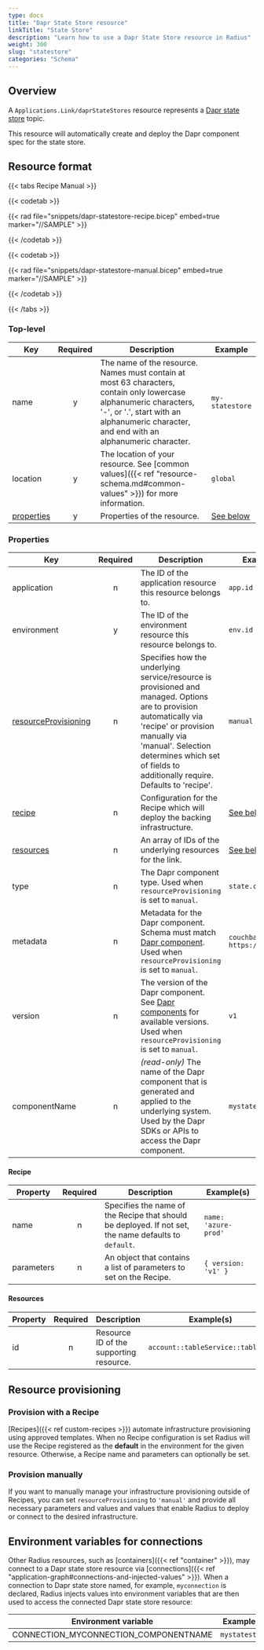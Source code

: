 ```yaml
---
type: docs
title: "Dapr State Store resource"
linkTitle: "State Store"
description: "Learn how to use a Dapr State Store resource in Radius"
weight: 300
slug: "statestore"
categories: "Schema"
---
```


## Overview

A `Applications.Link/daprStateStores` resource represents a [Dapr state store](https://docs.dapr.io/developing-applications/building-blocks/state-management/) topic.

This resource will automatically create and deploy the Dapr component spec for the state store.

## Resource format

{{< tabs Recipe Manual >}}

{{< codetab >}}

{{< rad file="snippets/dapr-statestore-recipe.bicep" embed=true marker="//SAMPLE" >}}

{{< /codetab >}}

{{< codetab >}}

{{< rad file="snippets/dapr-statestore-manual.bicep" embed=true marker="//SAMPLE" >}}

{{< /codetab >}}

{{< /tabs >}}

### Top-level

| Key  | Required | Description | Example |
|------|:--------:|-------------|---------|
| name | y | The name of the resource. Names must contain at most 63 characters, contain only lowercase alphanumeric characters, '-', or '.', start with an alphanumeric character, and end with an alphanumeric character. | `my-statestore` |
| location | y | The location of your resource. See [common values]({{< ref "resource-schema.md#common-values" >}}) for more information. | `global`
| [properties](#properties) | y | Properties of the resource. | [See below](#properties)

### Properties

| Key  | Required | Description | Example |
|------|:--------:|-------------|---------|
| application | n | The ID of the application resource this resource belongs to. | `app.id`
| environment | y | The ID of the environment resource this resource belongs to. | `env.id`
| [resourceProvisioning](#resource-provisioning) | n | Specifies how the underlying service/resource is provisioned and managed. Options are to provision automatically via 'recipe' or provision manually via 'manual'. Selection determines which set of fields to additionally require. Defaults to 'recipe'. | `manual`
| [recipe](#recipe) | n | Configuration for the Recipe which will deploy the backing infrastructure. | [See below](#recipe)
| [resources](#resources)  | n | An array of IDs of the underlying resources for the link. | [See below](#resources)
| type | n | The Dapr component type. Used when `resourceProvisioning` is set to `manual`. | `state.couchbase`
| metadata | n | Metadata for the Dapr component. Schema must match [Dapr component](https://docs.dapr.io/reference/components-reference/supported-state-stores/). Used when `resourceProvisioning` is set to `manual`. | `couchbaseURL: https://*****` |
| version | n | The version of the Dapr component. See [Dapr components](https://docs.dapr.io/reference/components-reference/supported-state-stores/) for available versions. Used when `resourceProvisioning` is set to `manual`. | `v1` |
| componentName | n | _(read-only)_ The name of the Dapr component that is generated and applied to the underlying system. Used by the Dapr SDKs or APIs to access the Dapr component. | `mystatestore` |

#### Recipe

| Property | Required | Description | Example(s) |
|------|:--------:|-------------|---------|
| name | n | Specifies the name of the Recipe that should be deployed. If not set, the name defaults to `default`. | `name: 'azure-prod'`
| parameters | n | An object that contains a list of parameters to set on the Recipe. | `{ version: 'v1' }`

#### Resources

| Property | Required | Description | Example(s) |
|----------|:--------:|-------------|------------|
| id | n |  Resource ID of the supporting resource. |`account::tableService::table.id`

## Resource provisioning

### Provision with a Recipe

[Recipes]({{< ref custom-recipes >}}) automate infrastructure provisioning using approved templates.
When no Recipe configuration is set Radius will use the Recipe registered as the **default** in the environment for the given resource. Otherwise, a Recipe name and parameters can optionally be set.

### Provision manually

If you want to manually manage your infrastructure provisioning outside of Recipes, you can set `resourceProvisioning` to `'manual'` and provide all necessary parameters and values and values that enable Radius to deploy or connect to the desired infrastructure.

## Environment variables for connections

Other Radius resources, such as [containers]({{< ref "container" >}}), may connect to a Dapr state store resource via [connections]({{< ref "application-graph#connections-and-injected-values" >}}). When a connection to Dapr state store named, for example, `myconnection` is declared, Radius injects values into environment variables that are then used to access the connected Dapr state store resource:

| Environment variable | Example(s) |
|----------------------|------------|
| CONNECTION_MYCONNECTION_COMPONENTNAME | `mystatestore` |